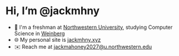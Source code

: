 # Hi, I’m @jackmhny
- 🏫 I'm a freshman at [Northwestern University](https://northwestern.edu), studying Computer Science in [Weinberg](https://weinberg.northwestern.edu/index.html)
- 🌐 My personal site is [jackmhny.xyz](https://jackmhny.xyz)
- ✉️ Reach me at jackmahoney2027@u.northwestern.edu
